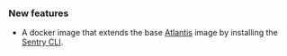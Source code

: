 ### New features

- A docker image that extends the base [Atlantis](https://runatlantis.io) image by installing the [Sentry CLI](https://docs.sentry.io/cli/).
